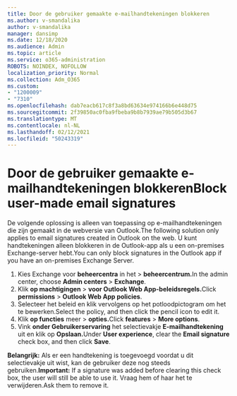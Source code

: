```yaml
---
title: Door de gebruiker gemaakte e-mailhandtekeningen blokkeren
ms.author: v-smandalika
author: v-smandalika
manager: dansimp
ms.date: 12/18/2020
ms.audience: Admin
ms.topic: article
ms.service: o365-administration
ROBOTS: NOINDEX, NOFOLLOW
localization_priority: Normal
ms.collection: Adm_O365
ms.custom:
- "1200009"
- "7310"
ms.openlocfilehash: dab7eacb617c8f3a8bd63634e974166b6e448d75
ms.sourcegitcommit: 2f39850ac0fba9fbeba9b8b7939ae79b505d3b67
ms.translationtype: MT
ms.contentlocale: nl-NL
ms.lasthandoff: 02/12/2021
ms.locfileid: "50243319"
---
```

# <a name="block-user-made-email-signatures"></a><span data-ttu-id="9692c-102">Door de gebruiker gemaakte e-mailhandtekeningen blokkeren</span><span class="sxs-lookup"><span data-stu-id="9692c-102">Block user-made email signatures</span></span>

<span data-ttu-id="9692c-103">De volgende oplossing is alleen van toepassing op e-mailhandtekeningen die zijn gemaakt in de webversie van Outlook.</span><span class="sxs-lookup"><span data-stu-id="9692c-103">The following solution only applies to email signatures created in Outlook on the web.</span></span> <span data-ttu-id="9692c-104">U kunt handtekeningen alleen blokkeren in de Outlook-app als u een on-premises Exchange-server hebt.</span><span class="sxs-lookup"><span data-stu-id="9692c-104">You can only block signatures in the Outlook app if you have an on-premises Exchange Server.</span></span>

1. <span data-ttu-id="9692c-105">Kies Exchange voor **beheercentra** in het  >  **beheercentrum.**</span><span class="sxs-lookup"><span data-stu-id="9692c-105">In the admin center, choose **Admin centers** > **Exchange**.</span></span>
2. <span data-ttu-id="9692c-106">Klik **op machtigingen**  >  **voor Outlook Web App-beleidsregels.**</span><span class="sxs-lookup"><span data-stu-id="9692c-106">Click **permissions** > **Outlook Web App policies**.</span></span>
3. <span data-ttu-id="9692c-107">Selecteer het beleid en klik vervolgens op het potloodpictogram om het te bewerken.</span><span class="sxs-lookup"><span data-stu-id="9692c-107">Select the policy, and then click the pencil icon to edit it.</span></span>
4. <span data-ttu-id="9692c-108">Klik **op functies** meer  >  **opties.**</span><span class="sxs-lookup"><span data-stu-id="9692c-108">Click **features** > **More options**.</span></span>
5. <span data-ttu-id="9692c-109">Vink **onder Gebruikerservaring** het selectievakje **E-mailhandtekening** uit en klik op **Opslaan.**</span><span class="sxs-lookup"><span data-stu-id="9692c-109">Under **User experience**, clear the **Email signature** check box, and then click **Save**.</span></span>

<span data-ttu-id="9692c-110">**Belangrijk:** Als er een handtekening is toegevoegd voordat u dit selectievakje uit wist, kan de gebruiker deze nog steeds gebruiken.</span><span class="sxs-lookup"><span data-stu-id="9692c-110">**Important:** If a signature was added before clearing this check box, the user will still be able to use it.</span></span> <span data-ttu-id="9692c-111">Vraag hem of haar het te verwijderen.</span><span class="sxs-lookup"><span data-stu-id="9692c-111">Ask them to remove it.</span></span>
